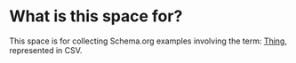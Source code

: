 # What is this space for?
This space is for collecting Schema.org examples involving the term: [Thing](http://schema.org/Thing), represented in CSV.
